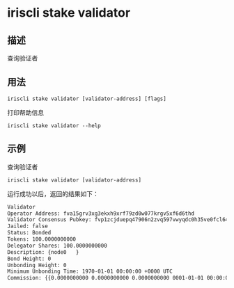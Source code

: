 # iriscli stake validator

## 描述

查询验证者

## 用法

```
iriscli stake validator [validator-address] [flags]
```
打印帮助信息
```
iriscli stake validator --help
```

## 示例

查询验证者
```
iriscli stake validator [validator-address]
```

运行成功以后，返回的结果如下：

```txt
Validator
Operator Address: fva15grv3xg3ekxh9xrf79zd0w077krgv5xf6d6thd
Validator Consensus Pubkey: fvp1zcjduepq47906n2zvq597vwyqdc0h35ve0fcl64hwqs9xw5fg67zj4g658aqyuhepj
Jailed: false
Status: Bonded
Tokens: 100.0000000000
Delegator Shares: 100.0000000000
Description: {node0   }
Bond Height: 0
Unbonding Height: 0
Minimum Unbonding Time: 1970-01-01 00:00:00 +0000 UTC
Commission: {{0.0000000000 0.0000000000 0.0000000000 0001-01-01 00:00:00 +0000 UTC}}
```
